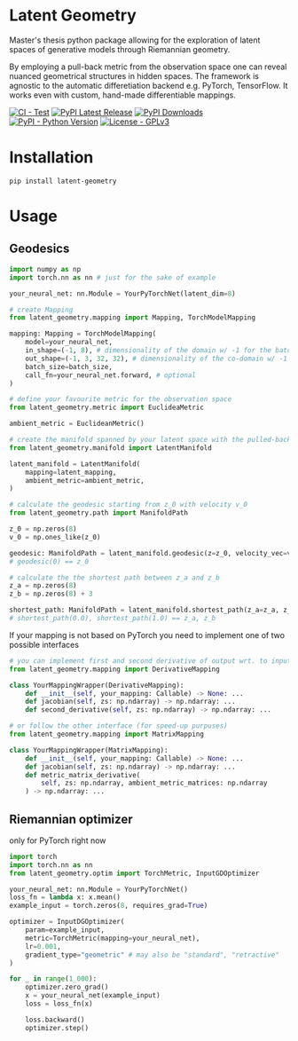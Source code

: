 # Latent Geometry
Master's thesis python package allowing for the exploration of latent spaces of generative models through Riemannian geometry.

By employing a pull-back metric from the observation space one can reveal nuanced geometrical structures in hidden spaces. The framework is agnostic to the automatic differetiation backend e.g. PyTorch, TensorFlow. It works even with custom, hand-made differentiable mappings.

[![CI - Test](https://github.com/quczer/latent-geometry/actions/workflows/tests.yaml/badge.svg)](https://github.com/quczer/latent-geometry/actions/workflows/tests.yaml)
[![PyPI Latest Release](https://img.shields.io/pypi/v/latent-geometry.svg)](https://pypi.org/project/latent-geometry/)
[![PyPI Downloads](https://img.shields.io/pypi/dm/latent-geometry.svg)](https://pypi.org/project/latent-geometry/)
[![PyPI - Python Version](https://img.shields.io/pypi/pyversions/latent-geometry)](https://pypi.org/project/latent-geometry/)
[![License - GPLv3](https://img.shields.io/pypi/l/latent-geometry.svg)](https://github.com/quczer/latent-geometry/blob/master/LICENSE)

# Installation
```cosole
pip install latent-geometry
```

# Usage
## Geodesics

```python
import numpy as np
import torch.nn as nn # just for the sake of example

your_neural_net: nn.Module = YourPyTorchNet(latent_dim=8)

# create Mapping
from latent_geometry.mapping import Mapping, TorchModelMapping

mapping: Mapping = TorchModelMapping(
    model=your_neural_net,
    in_shape=(-1, 8), # dimensionality of the domain w/ -1 for the batch size
    out_shape=(-1, 3, 32, 32), # dimensionality of the co-domain w/ -1 for the batch size
    batch_size=batch_size,
    call_fn=your_neural_net.forward, # optional
)

# define your favourite metric for the observation space
from latent_geometry.metric import EuclideaMetric

ambient_metric = EuclideanMetric()

# create the manifold spanned by your latent space with the pulled-back ambient metric
from latent_geometry.manifold import LatentManifold

latent_manifold = LatentManifold(
    mapping=latent_mapping,
    ambient_metric=ambient_metric,
)

# calculate the geodesic starting from z_0 with velocity v_0
from latent_geometry.path import ManifoldPath

z_0 = np.zeros(8)
v_0 = np.ones_like(z_0)

geodesic: ManifoldPath = latent_manifold.geodesic(z=z_0, velocity_vec=v_0)
# geodesic(0) == z_0

# calculate the the shortest path between z_a and z_b
z_a = np.zeros(8)
z_b = np.zeros(8) + 3

shortest_path: ManifoldPath = latent_manifold.shortest_path(z_a=z_a, z_b=z_b)
# shortest_path(0.0), shortest_path(1.0) == z_a, z_b

```
If your mapping is not based on PyTorch you need to implement one of two possible interfaces

```python
# you can implement first and second derivative of output wrt. to input
from latent_geometry.mapping import DerivativeMapping

class YourMappingWrapper(DerivativeMapping):
    def __init__(self, your_mapping: Callable) -> None: ...
    def jacobian(self, zs: np.ndarray) -> np.ndarray: ...
    def second_derivative(self, zs: np.ndarray) -> np.ndarray: ...

# or follow the other interface (for speed-up purpuses)
from latent_geometry.mapping import MatrixMapping

class YourMappingWrapper(MatrixMapping):
    def __init__(self, your_mapping: Callable) -> None: ...
    def jacobian(self, zs: np.ndarray) -> np.ndarray: ...
    def metric_matrix_derivative(
        self, zs: np.ndarray, ambient_metric_matrices: np.ndarray
    ) -> np.ndarray: ...
```
## Riemannian optimizer
only for PyTorch right now
```python
import torch
import torch.nn as nn
from latent_geometry.optim import TorchMetric, InputGDOptimizer

your_neural_net: nn.Module = YourPyTorchNet()
loss_fn = lambda x: x.mean()
example_input = torch.zeros(8, requires_grad=True)

optimizer = InputDGOptimizer(
    param=example_input,
    metric=TorchMetric(mapping=your_neural_net),
    lr=0.001,
    gradient_type="geometric" # may also be "standard", "retractive"
)

for _ in range(1_000):
    optimizer.zero_grad()
    x = your_neural_net(example_input)
    loss = loss_fn(x)

    loss.backward()
    optimizer.step()

```
